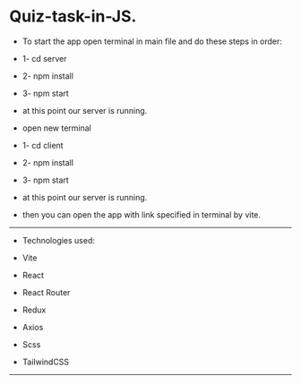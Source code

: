 # Quiz-task-in-JS.

- To start the app open terminal in main file and do these steps in order:

- 1- cd server
- 2- npm install
- 3- npm start

- at this point our server is running.

- open new terminal

- 1- cd client
- 2- npm install
- 3- npm start

- at this point our server is running.

- then you can open the app with link specified in terminal by vite.

---

- Technologies used:

- Vite
- React
- React Router
- Redux
- Axios
- Scss
- TailwindCSS

---

